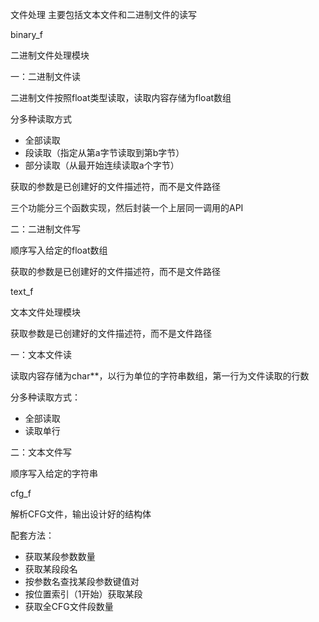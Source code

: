 文件处理
主要包括文本文件和二进制文件的读写

binary_f

二进制文件处理模块

一：二进制文件读

二进制文件按照float类型读取，读取内容存储为float数组

分多种读取方式

- 全部读取
- 段读取（指定从第a字节读取到第b字节）
- 部分读取（从最开始连续读取a个字节）

获取的参数是已创建好的文件描述符，而不是文件路径

三个功能分三个函数实现，然后封装一个上层同一调用的API

二：二进制文件写

顺序写入给定的float数组

获取的参数是已创建好的文件描述符，而不是文件路径

text_f

文本文件处理模块

获取参数是已创建好的文件描述符，而不是文件路径

一：文本文件读

读取内容存储为char**，以行为单位的字符串数组，第一行为文件读取的行数

分多种读取方式：

- 全部读取
- 读取单行

二：文本文件写

顺序写入给定的字符串

cfg_f

解析CFG文件，输出设计好的结构体

配套方法：

- 获取某段参数数量
- 获取某段段名
- 按参数名查找某段参数键值对
- 按位置索引（1开始）获取某段
- 获取全CFG文件段数量